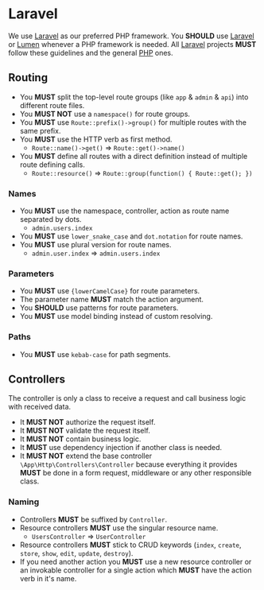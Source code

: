 # Laravel

We use [Laravel] as our preferred PHP framework.
You **SHOULD** use [Laravel] or [Lumen] whenever a PHP framework is needed.
All [Laravel] projects **MUST** follow these guidelines and the general [PHP](/php) ones.

## Routing

* You **MUST** split the top-level route groups (like `app` & `admin` & `api`) into different route files.
* You **MUST NOT** use a `namespace()` for route groups.
* You **MUST** use `Route::prefix()->group()` for multiple routes with the same prefix.
* You **MUST** use the HTTP verb as first method.
  * `Route::name()->get()` => `Route::get()->name()`
* You **MUST** define all routes with a direct definition instead of multiple route defining calls.
  * `Route::resource()` => `Route::group(function() { Route::get(); })`

### Names

* You **MUST** use the namespace, controller, action as route name separated by dots.
  * `admin.users.index`
* You **MUST** use `lower_snake_case` and `dot.notation` for route names.
* You **MUST** use plural version for route names.
  * `admin.user.index` => `admin.users.index`

### Parameters

* You **MUST** use `{lowerCamelCase}` for route parameters.
* The parameter name **MUST** match the action argument.
* You **SHOULD** use patterns for route parameters.
* You **MUST** use model binding instead of custom resolving.

### Paths

* You **MUST** use `kebab-case` for path segments.

## Controllers

The controller is only a class to receive a request and call business logic with received data.

* It **MUST NOT** authorize the request itself.
* It **MUST NOT** validate the request itself.
* It **MUST NOT** contain business logic.
* It **MUST** use dependency injection if another class is needed.
* It **MUST NOT** extend the base controller `\App\Http\Controllers\Controller` because everything it provides **MUST** be done in a form request, middleware or any other responsible class.

### Naming

* Controllers **MUST** be suffixed by `Controller`.
* Resource controllers **MUST** use the singular resource name.
  * `UsersController` => `UserController`
* Resource controllers **MUST** stick to CRUD keywords (`index`, `create`, `store`, `show`, `edit`, `update`, `destroy`).
* If you need another action you **MUST** use a new resource controller or an invokable controller for a single action which **MUST** have the action verb in it's name.

[Laravel]: https://laravel.com
[Lumen]: https://lumen.laravel.com
